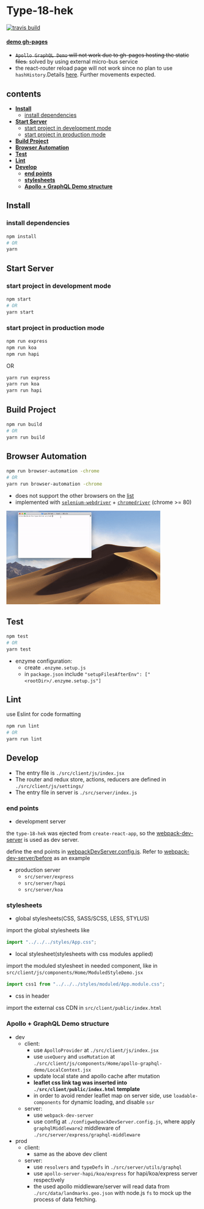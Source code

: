 <h1>Type-18-hek</h1>

[![travis build][travis build]][travis build-url]

#### [demo gh-pages](https://1846689910.github.io/type-18-hek/) 

- ~~`Apollo GraphQL Demo` will not work due to gh-pages hosting the static files.~~ solved by using external micro-bus service
- the react-router reload page will not work since no plan to use `hashHistory`.Details [here](https://create-react-app.dev/docs/deployment/#notes-on-client-side-routing). Further movements expected.

<h2>contents</h2>

- [**Install**](#install)
  - [install dependencies](#install-dependencies)
- [**Start Server**](#start-server)
  - [start project in development mode](#start-project-in-development-mode)
  - [start project in production mode](#start-project-in-production-mode)
- [**Build Project**](#build-project)
- [**Browser Automation**](#browser-automation)
- [**Test**](#test)
- [**Lint**](#lint)
- [**Develop**](#develop)
  - [**end points**](#end-points)
  - [**stylesheets**](#stylesheets)
  - [**Apollo + GraphQL Demo structure**](#apollo--graphql-demo-structure)


## **Install**
### install dependencies
```bash
npm install
# OR
yarn
```

## **Start Server**

### start project in development mode

```bash
npm start
# OR
yarn start
```
### start project in production mode

```bash
npm run express
npm run koa
npm run hapi
```
OR

```bash
yarn run express
yarn run koa
yarn run hapi
```

## **Build Project**
```bash
npm run build
# OR
yarn run build
```

## **Browser Automation**

```bash
npm run browser-automation -chrome
# OR
yarn run browser-automation -chrome
```

- does not support the other browsers on the [list](https://www.selenium.dev/selenium/docs/api/javascript/module/selenium-webdriver/lib/capabilities_exports_Browser.html)
- implemented with [`selenium-webdriver`](https://www.npmjs.com/package/selenium-webdriver) + [`chromedriver`](https://www.npmjs.com/package/chromedriver) (chrome >= 80)

<img src="./doc/images/yarn-ba.gif" alt="demo browser automation" width="80%"/>

## **Test**

```bash
npm test
# OR
yarn test
```

- enzyme configuration:
  - create `.enzyme.setup.js`
  - in `package.json` include `"setupFilesAfterEnv": ["<rootDir>/.enzyme.setup.js"]`

## **Lint**

use Eslint for code formatting

```bash
npm run lint
# OR
yarn run lint
```

## **Develop**
- The entry file is `./src/client/js/index.jsx`
- The router and redux store, actions, reducers are defined in `./src/client/js/settings/`
- The entry file in server is `./src/server/index.js`

### **end points**

- development server

the `type-18-hek` was ejected from `create-react-app`, so the [webpack-dev-server](https://webpack.js.org/configuration/dev-server/) is used as dev server.

define the end points in [webpackDevServer.config.js](./config/webpackDevServer.config.js). Refer to [webpack-dev-server/before](https://webpack.js.org/configuration/dev-server/#devserverbefore) as an example

- production server
  - `src/server/express`
  - `src/server/hapi`
  - `src/server/koa`

### **stylesheets**

- global stylesheets(CSS, SASS/SCSS, LESS, STYLUS)

import the global stylesheets like 

```jsx
import "../../../styles/App.css";
```

- local stylesheet(stylesheets with css modules applied)

import the moduled stylesheet in needed component, like in `src/client/js/components/Home/ModuledStyleDemo.jsx`

```jsx
import css1 from "../../../styles/moduled/App.module.css";
```

- css in header

import the external css CDN in `src/client/public/index.html`

### **Apollo + GraphQL Demo structure**

- dev
  - client: 
    - use `ApolloProvider` at `./src/client/js/index.jsx`
    - use `useQuery` and `useMutation` at `./src/client/js/components/Home/apollo-graphql-demo/LocalContext.jsx`
    - update local state and apollo cache after mutation
    - **leaflet css link tag was inserted into `./src/client/public/index.html` template**
    - in order to avoid render leaflet map on server side, use `loadable-components` for dynamic loading, and disable `ssr`
  - server: 
    - use `webpack-dev-server`
    - use config at `./configwebpackDevServer.config.js`, where apply `graphqlMiddleware2` middleware of `./src/server/express/graphql-middleware`
- prod
  - client: 
    - same as the above dev client
  - server: 
    - use `resolvers` and `typeDefs` in `./src/server/utils/graphql`
    - use `apollo-server-hapi/koa/express` for hapi/koa/express server respectively
    - the used apollo middleware/server will read data from `./src/data/landmarks.geo.json` with node.js `fs` to mock up the process of data fetching.

[travis build]: https://travis-ci.org/1846689910/type-18-hek.svg?branch=master
[travis build-url]: https://travis-ci.org/1846689910/type-18-hek